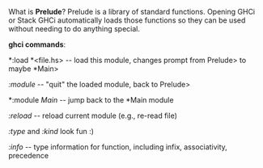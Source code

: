 What is **Prelude**? Prelude is a library of standard functions. Opening GHCi or Stack GHCi automatically loads those functions 
so they can be used without needing to do anything special.

**ghci commands**:

*:load *<file.hs> -- load this module, changes prompt from Prelude> to maybe *Main>

*:module* -- "quit" the loaded module, back to Prelude>

*:module *Main* -- jump back to the *Main module

*:reload* -- reload current module (e.g., re-read file)

*:type* and *:kind* look fun :)

*:info* -- type information for function, including infix, associativity, precedence


